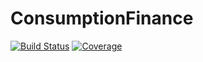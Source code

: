 # ConsumptionFinance

[![Build Status](https://github.com/errikos-melissinos/ConsumptionFinance.jl/actions/workflows/CI.yml/badge.svg?branch=main)](https://github.com/errikos-melissinos/ConsumptionFinance.jl/actions/workflows/CI.yml?query=branch%3Amain)
[![Coverage](https://codecov.io/gh/errikos-melissinos/ConsumptionFinance.jl/branch/main/graph/badge.svg)](https://codecov.io/gh/errikos-melissinos/ConsumptionFinance.jl)


